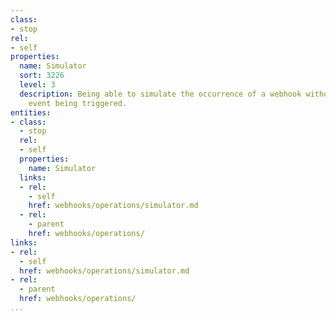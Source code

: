 ```yaml
---
class:
- stop
rel:
- self
properties:
  name: Simulator
  sort: 3226
  level: 3
  description: Being able to simulate the occurrence of a webhook without the actual
    event being triggered.
entities:
- class:
  - stop
  rel:
  - self
  properties:
    name: Simulator
  links:
  - rel:
    - self
    href: webhooks/operations/simulator.md
  - rel:
    - parent
    href: webhooks/operations/
links:
- rel:
  - self
  href: webhooks/operations/simulator.md
- rel:
  - parent
  href: webhooks/operations/
...
```

